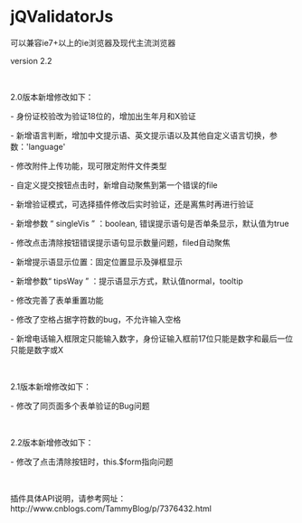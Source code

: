# jQValidatorJs
<p>可以兼容ie7+以上的ie浏览器及现代主流浏览器</p>
<p>version 2.2</p>
<p></br></p>
<p>2.0版本新增修改如下：</p>
<p>- 身份证校验改为验证18位的，增加出生年月和X验证</p>
<p>- 新增语言判断，增加中文提示语、英文提示语以及其他自定义语言切换，参数：'language'</p>
<p>- 修改附件上传功能，现可限定附件文件类型</p>
<p>- 自定义提交按钮点击时，新增自动聚焦到第一个错误的file</p>
<p>- 新增验证模式，可选择插件修改后实时验证，还是离焦时再进行验证</p>
<p>- 新增参数 “ singleVis ” ：boolean, 错误提示语句是否单条显示，默认值为true</p>
<p>- 修改点击清除按钮错误提示语句显示数量问题，filed自动聚焦</p>
<p>- 新增提示语显示位置：固定位置显示及弹框显示</p>
<p>- 新增参数“ tipsWay ” ：提示语显示方式，默认值normal，tooltip</p>
<p>- 修改完善了表单重置功能</p>
<p>- 修改了空格占据字符数的bug，不允许输入空格</p>
<p>- 新增电话输入框限定只能输入数字，身份证输入框前17位只能是数字和最后一位只能是数字或X</p>
<p></br></p>
<p>2.1版本新增修改如下：</p>
<p>- 修改了同页面多个表单验证的Bug问题</p>
<p></br></p>
<p>2.2版本新增修改如下：</p>
<p>- 修改了点击清除按钮时，this.$form指向问题</p>
<p></br></p>
<p>插件具体API说明，请参考网址：http://www.cnblogs.com/TammyBlog/p/7376432.html</p>
